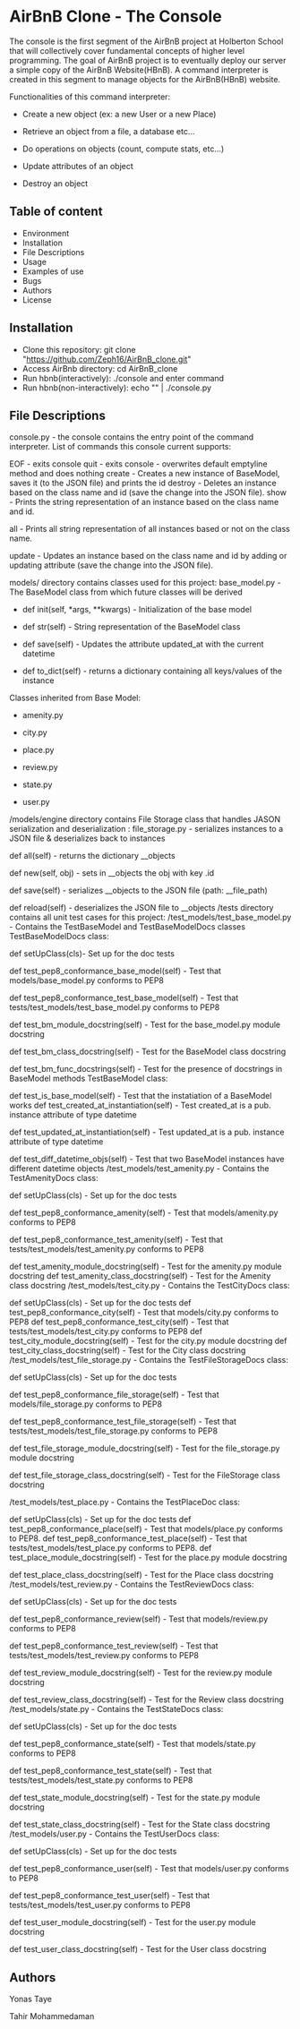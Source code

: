 # AirBnB Clone - The Console

The console is the first segment of the AirBnB project at Holberton School that will collectively cover fundamental concepts of higher level programming. The goal of AirBnB project is to eventually deploy our server a simple copy of the AirBnB Website(HBnB). A command interpreter is created in this segment to manage objects for the AirBnB(HBnB) website.

Functionalities of this command interpreter:

* Create a new object (ex: a new User or a new Place)

* Retrieve an object from a file, a database etc...

* Do operations on objects (count, compute stats, etc...)

* Update attributes of an object

* Destroy an object

## Table of content

* Environment
* Installation
* File Descriptions
* Usage
* Examples of use
* Bugs
* Authors
* License

## Installation

* Clone this repository: git clone "https://github.com/Zeph16/AirBnB_clone.git"
* Access AirBnb directory: cd AirBnB_clone
* Run hbnb(interactively): ./console and enter command
* Run hbnb(non-interactively): echo "" | ./console.py

## File Descriptions

console.py - the console contains the entry point of the command interpreter. List of commands this console current supports:

EOF - exits console quit - exits console - overwrites default emptyline method and does nothing create - Creates a new instance of BaseModel, saves it (to the JSON file) and prints the id destroy - Deletes an instance based on the class name and id (save the change into the JSON file). show - Prints the string representation of an instance based on the class name and id.

all - Prints all string representation of all instances based or not on the class name.

update - Updates an instance based on the class name and id by adding or updating attribute (save the change into the JSON file).

models/ directory contains classes used for this project: base_model.py - The BaseModel class from which future classes will be derived

* def init(self, *args, **kwargs) - Initialization of the base model

* def str(self) - String representation of the BaseModel class

* def save(self) - Updates the attribute updated_at with the current datetime

* def to_dict(self) - returns a dictionary containing all keys/values of the instance

Classes inherited from Base Model:

* amenity.py

* city.py

* place.py

* review.py

* state.py

* user.py

/models/engine directory contains File Storage class that handles JASON serialization and deserialization : file_storage.py - serializes instances to a JSON file & deserializes back to instances

def all(self) - returns the dictionary __objects

def new(self, obj) - sets in __objects the obj with key .id

def save(self) - serializes __objects to the JSON file (path: __file_path)

def reload(self) - deserializes the JSON file to __objects /tests directory contains all unit test cases for this project: /test_models/test_base_model.py - Contains the TestBaseModel and TestBaseModelDocs classes TestBaseModelDocs class:

def setUpClass(cls)- Set up for the doc tests

def test_pep8_conformance_base_model(self) - Test that models/base_model.py conforms to PEP8

def test_pep8_conformance_test_base_model(self) - Test that tests/test_models/test_base_model.py conforms to PEP8

def test_bm_module_docstring(self) - Test for the base_model.py module docstring

def test_bm_class_docstring(self) - Test for the BaseModel class docstring

def test_bm_func_docstrings(self) - Test for the presence of docstrings in BaseModel methods TestBaseModel class:

def test_is_base_model(self) - Test that the instatiation of a BaseModel works def test_created_at_instantiation(self) - Test created_at is a pub. instance attribute of type datetime

def test_updated_at_instantiation(self) - Test updated_at is a pub. instance attribute of type datetime

def test_diff_datetime_objs(self) - Test that two BaseModel instances have different datetime objects /test_models/test_amenity.py - Contains the TestAmenityDocs class:

def setUpClass(cls) - Set up for the doc tests

def test_pep8_conformance_amenity(self) - Test that models/amenity.py conforms to PEP8

def test_pep8_conformance_test_amenity(self) - Test that tests/test_models/test_amenity.py conforms to PEP8

def test_amenity_module_docstring(self) - Test for the amenity.py module docstring def test_amenity_class_docstring(self) - Test for the Amenity class docstring /test_models/test_city.py - Contains the TestCityDocs class:

def setUpClass(cls) - Set up for the doc tests def test_pep8_conformance_city(self) - Test that models/city.py conforms to PEP8 def test_pep8_conformance_test_city(self) - Test that tests/test_models/test_city.py conforms to PEP8 def test_city_module_docstring(self) - Test for the city.py module docstring def test_city_class_docstring(self) - Test for the City class docstring /test_models/test_file_storage.py - Contains the TestFileStorageDocs class:

def setUpClass(cls) - Set up for the doc tests

def test_pep8_conformance_file_storage(self) - Test that models/file_storage.py conforms to PEP8

def test_pep8_conformance_test_file_storage(self) - Test that tests/test_models/test_file_storage.py conforms to PEP8

def test_file_storage_module_docstring(self) - Test for the file_storage.py module docstring

def test_file_storage_class_docstring(self) - Test for the FileStorage class docstring

/test_models/test_place.py - Contains the TestPlaceDoc class:

def setUpClass(cls) - Set up for the doc tests def test_pep8_conformance_place(self) - Test that models/place.py conforms to PEP8. def test_pep8_conformance_test_place(self) - Test that tests/test_models/test_place.py conforms to PEP8. def test_place_module_docstring(self) - Test for the place.py module docstring

def test_place_class_docstring(self) - Test for the Place class docstring /test_models/test_review.py - Contains the TestReviewDocs class:

def setUpClass(cls) - Set up for the doc tests

def test_pep8_conformance_review(self) - Test that models/review.py conforms to PEP8

def test_pep8_conformance_test_review(self) - Test that tests/test_models/test_review.py conforms to PEP8

def test_review_module_docstring(self) - Test for the review.py module docstring

def test_review_class_docstring(self) - Test for the Review class docstring /test_models/state.py - Contains the TestStateDocs class:

def setUpClass(cls) - Set up for the doc tests

def test_pep8_conformance_state(self) - Test that models/state.py conforms to PEP8

def test_pep8_conformance_test_state(self) - Test that tests/test_models/test_state.py conforms to PEP8

def test_state_module_docstring(self) - Test for the state.py module docstring

def test_state_class_docstring(self) - Test for the State class docstring /test_models/user.py - Contains the TestUserDocs class:

def setUpClass(cls) - Set up for the doc tests

def test_pep8_conformance_user(self) - Test that models/user.py conforms to PEP8

def test_pep8_conformance_test_user(self) - Test that tests/test_models/test_user.py conforms to PEP8

def test_user_module_docstring(self) - Test for the user.py module docstring

def test_user_class_docstring(self) - Test for the User class docstring

## Authors

Yonas Taye

Tahir Mohammedaman
